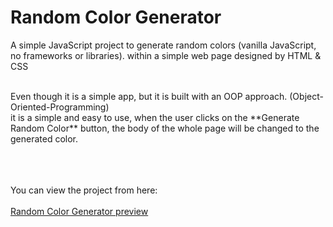 # Random Color Generator
A simple JavaScript project to generate random colors (vanilla JavaScript, no frameworks or libraries). within a simple web page designed by HTML &amp; CSS

<br/>
Even though it is a simple app, but it is built with an OOP approach. (Object-Oriented-Programming)

<br/>
it is a simple and easy to use, when the user clicks on the **Generate Random Color** button, the body of the whole page will be changed to the generated color.

 <br/><br/> <br/>
You can view the project from here: <br/><br/>
[Random Color Generator preview](https://ahmed-alawi-ba.github.io/random-color-generator/)



